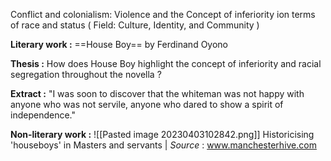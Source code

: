 

Conflict and colonialism: Violence and the Concept of inferiority ion terms of race and status ( Field: Culture, Identity, and Community )

**Literary work :** ==House Boy== by Ferdinand Oyono

**Thesis :** How  does House Boy highlight the concept of inferiority and racial segregation throughout the novella ?

**Extract :** "I was soon to discover that the whiteman was not happy with anyone who was not servile, anyone who dared to show a spirit of independence."

**Non-literary work :** 
![[Pasted image 20230403102842.png]]
Historicising 'houseboys' in Masters and servants  | *Source* : www.manchesterhive.com

